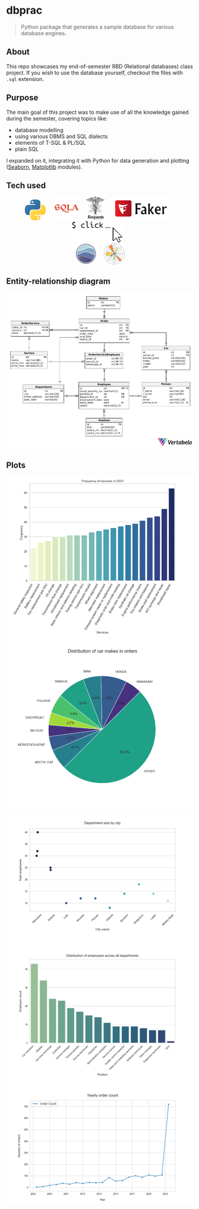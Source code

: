 # dbprac

> Python package that generates a sample database for various database engines.

## About
This repo showcases my end-of-semester RBD (Relational databases) class project.
If you wish to use the database yourself, checkout the files with `.sql` extension.

## Purpose
The main goal of this project was to make use of all the knowledge gained during the semester, covering topics like:

- database modelling
- using various DBMS and SQL dialects
- elements of T-SQL & PL/SQL
- plain SQL

I expanded on it, integrating it with Python for data generation and plotting ([Seaborn](https://seaborn.pydata.org/), [Matplotlib](https://matplotlib.org/) modules).

## Tech used

<p align="center">
    <img src="res/python-logo.png" alt="python" width="56" height="56">&nbsp;&nbsp;&nbsp;&nbsp;&nbsp;
    <img src="res/sqlalchemy.svg" alt ="sqlalchemy" height="64">&nbsp;&nbsp;&nbsp;&nbsp;
    <img src="res/requests-logo.webp" alt ="requests" height="64">&nbsp;&nbsp;&nbsp;&nbsp;
    <img src="res/faker-logo.png" alt ="faker" height="64">&nbsp;&nbsp;&nbsp;&nbsp;
    <img src="res/click-logo.webp" alt ="click" height="56">&nbsp;&nbsp;&nbsp;&nbsp;
    <br>
    <img src="res/seaborn-logo.png" alt="seaborn" width="56" height="56">&nbsp;&nbsp;&nbsp;&nbsp;
    <img src="res/matplotlib-logo.png" alt="matplotlib" width="56" height="56">
</p>

## Entity-relationship diagram
![](res/erd.png)

## Plots
![](res/2023_service_frequency.png)
![](res/car_makes_orders.png)
![](res/dept_sizes_by_city.png)
![](res/emp_pos_distribution.png)
![](res/yearly_order_count.png)
